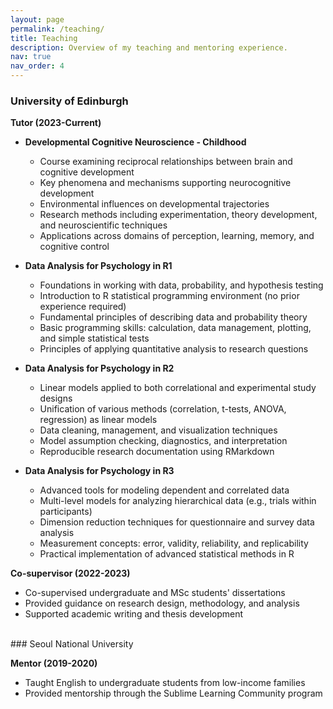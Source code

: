 ```yaml
---
layout: page
permalink: /teaching/
title: Teaching
description: Overview of my teaching and mentoring experience.
nav: true
nav_order: 4
---
```


### University of Edinburgh

**Tutor (2023-Current)**
* **Developmental Cognitive Neuroscience - Childhood**
  * Course examining reciprocal relationships between brain and cognitive development
  * Key phenomena and mechanisms supporting neurocognitive development
  * Environmental influences on developmental trajectories
  * Research methods including experimentation, theory development, and neuroscientific techniques
  * Applications across domains of perception, learning, memory, and cognitive control

* **Data Analysis for Psychology in R1**
  * Foundations in working with data, probability, and hypothesis testing
  * Introduction to R statistical programming environment (no prior experience required)
  * Fundamental principles of describing data and probability theory
  * Basic programming skills: calculation, data management, plotting, and simple statistical tests
  * Principles of applying quantitative analysis to research questions

* **Data Analysis for Psychology in R2**
  * Linear models applied to both correlational and experimental study designs
  * Unification of various methods (correlation, t-tests, ANOVA, regression) as linear models
  * Data cleaning, management, and visualization techniques
  * Model assumption checking, diagnostics, and interpretation
  * Reproducible research documentation using RMarkdown

* **Data Analysis for Psychology in R3**
  * Advanced tools for modeling dependent and correlated data
  * Multi-level models for analyzing hierarchical data (e.g., trials within participants)
  * Dimension reduction techniques for questionnaire and survey data analysis
  * Measurement concepts: error, validity, reliability, and replicability
  * Practical implementation of advanced statistical methods in R

**Co-supervisor (2022-2023)**
* Co-supervised undergraduate and MSc students' dissertations
* Provided guidance on research design, methodology, and analysis
* Supported academic writing and thesis development


<br>
### Seoul National University

**Mentor (2019-2020)**
* Taught English to undergraduate students from low-income families
* Provided mentorship through the Sublime Learning Community program